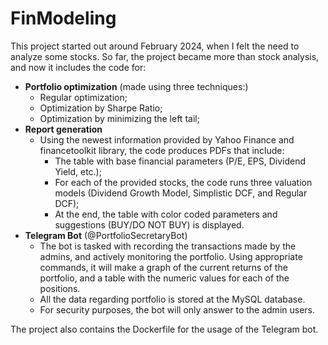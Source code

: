 # FinModeling

This project started out around February 2024, when I felt the need to analyze some stocks.
So far, the project became more than stock analysis, and now it includes the code for:
- **Portfolio optimization** (made using three techniques:)
  - Regular optimization;
  - Optimization by Sharpe Ratio;
  - Optimization by minimizing the left tail;
- **Report generation**
    - Using the newest information provided by Yahoo Finance and financetoolkit library, the code produces PDFs that include:
        - The table with base financial parameters (P/E, EPS, Dividend Yield, etc.);
        - For each of the provided stocks, the code runs three valuation models (Dividend Growth Model, Simplistic DCF, and Regular DCF);
        - At the end, the table with color coded parameters and suggestions (BUY/DO NOT BUY) is displayed.
- **Telegram Bot** (@PortfolioSecretaryBot)
  - The bot is tasked with recording the transactions made by the admins, and actively monitoring the portfolio.
    Using appropriate commands, it will make a graph of the current
    returns of the portfolio, and a table with the numeric values for each of the positions.
  - All the data regarding portfolio is stored at the MySQL database.
  - For security purposes, the bot will only answer to the admin users. 

The project also contains the Dockerfile for the usage of the Telegram bot.
